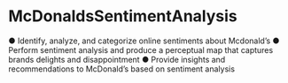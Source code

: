 # McDonaldsSentimentAnalysis
● Identify, analyze, and categorize online sentiments about Mcdonald’s 
● Perform sentiment analysis and produce a perceptual map that captures brands delights and disappointment 
● Provide insights and recommendations to McDonald’s based on sentiment analysis
